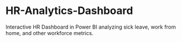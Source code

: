 # HR-Analytics-Dashboard
Interactive HR Dashboard in Power BI analyzing sick leave, work from home, and other workforce metrics.
